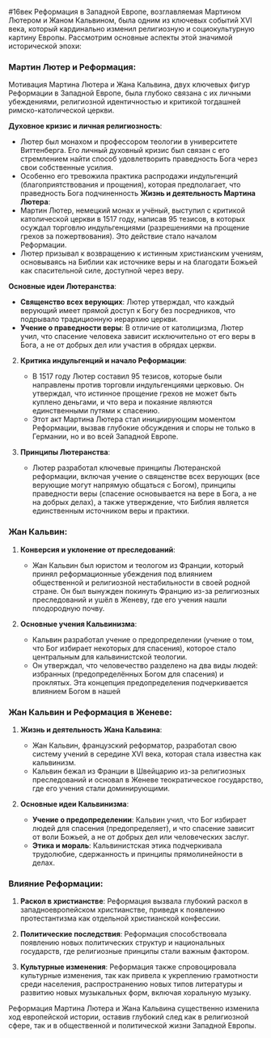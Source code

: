 #16век 
Реформация в Западной Европе, возглавляемая Мартином Лютером и Жаном Кальвином, была одним из ключевых событий XVI века, который кардинально изменил религиозную и социокультурную картину Европы. Рассмотрим основные аспекты этой значимой исторической эпохи:

### Мартин Лютер и Реформация:
Мотивация Мартина Лютера и Жана Кальвина, двух ключевых фигур Реформации в Западной Европе, была глубоко связана с их личными убеждениями, религиозной идентичностью и критикой тогдашней римско-католической церкви.

 **Духовное кризис и личная религиозность**:
   - Лютер был монахом и профессором теологии в университете Виттенберга. Его личный духовный кризис был связан с его стремлением найти способ удовлетворить праведность Бога через свои собственные усилия.
   - Особенно его тревожила практика распродажи индульгенций (благоприятствования и прощения), которая предполагает, что праведность Бога подчиненность
**Жизнь и деятельность Мартина Лютера**:
   - Мартин Лютер, немецкий монах и учёный, выступил с критикой католической церкви в 1517 году, написав 95 тезисов, в которых осуждал торговлю индульгенциями (разрешениями на прощение грехов за пожертвования). Это действие стало началом Реформации.
   - Лютер призывал к возвращению к истинным христианским учениям, основываясь на Библии как источнике веры и на благодати Божьей как спасительной силе, доступной через веру.

 **Основные идеи Лютеранства**:
   - **Священство всех верующих**: Лютер утверждал, что каждый верующий имеет прямой доступ к Богу без посредников, что подрывало традиционную иерархию церкви.
   - **Учение о праведности веры**: В отличие от католицизма, Лютер учил, что спасение человека зависит исключительно от его веры в Бога, а не от добрых дел или участия в обрядах церкви.
2. **Критика индульгенций и начало Реформации**:
   - В 1517 году Лютер составил 95 тезисов, которые были направлены против торговли индульгенциями церковью. Он утверждал, что истинное прощение грехов не может быть куплено деньгами, и что вера и покаяние являются единственными путями к спасению.
   - Этот акт Мартина Лютера стал инициирующим моментом Реформации, вызвав глубокие обсуждения и споры не только в Германии, но и во всей Западной Европе.

3. **Принципы Лютеранства**:
   - Лютер разработал ключевые принципы Лютеранской реформации, включая учение о священстве всех верующих (все верующие могут напрямую общаться с Богом), принципы праведности веры (спасение основывается на вере в Бога, а не на добрых делах), а также утверждение, что Библия является единственным источником веры и практики.

### Жан Кальвин:
1. **Конверсия и уклонение от преследований**:
   - Жан Кальвин был юристом и теологом из Франции, который принял реформационные убеждения под влиянием общественной и религиозной нестабильности в своей родной стране. Он был вынужден покинуть Францию из-за религиозных преследований и ушёл в Женеву, где его учения нашли плодородную почву.

2. **Основные учения Кальвинизма**:
   - Кальвин разработал учение о предопределении (учение о том, что Бог избирает некоторых для спасения), которое стало центральным для кальвинистской теологии.
   - Он утверждал, что человечество разделено на два виды людей: избранных (предопределённых Богом для спасения) и проклятых. Эта концепция предопределения подчеркивается влиянием Богом в нашей
### Жан Кальвин и Реформация в Женеве:
1. **Жизнь и деятельность Жана Кальвина**:
   - Жан Кальвин, французский реформатор, разработал свою систему учений в середине XVI века, которая стала известна как кальвинизм.
   - Кальвин бежал из Франции в Швейцарию из-за религиозных преследований и основал в Женеве теократическое государство, где его учения стали доминирующими.

2. **Основные идеи Кальвинизма**:
   - **Учение о предопределении**: Кальвин учил, что Бог избирает людей для спасения (предопределяет), и что спасение зависит от воли Божьей, а не от добрых дел или человеческих заслуг.
   - **Этика и мораль**: Кальвинистская этика подчеркивала трудолюбие, сдержанность и принципы прямолинейности в делах.

### Влияние Реформации:
1. **Раскол в христианстве**: Реформация вызвала глубокий раскол в западноевропейском христианстве, приведя к появлению протестантизма как отдельной христианской конфессии.
   
2. **Политические последствия**: Реформация способствовала появлению новых политических структур и национальных государств, где религиозные принципы стали важным фактором.

3. **Культурные изменения**: Реформация также спровоцировала культурные изменения, так как привела к укреплению грамотности среди населения, распространению новых типов литературы и развитию новых музыкальных форм, включая хоральную музыку.

Реформация Мартина Лютера и Жана Кальвина существенно изменила ход европейской истории, оставив глубокий след как в религиозной сфере, так и в общественной и политической жизни Западной Европы.

